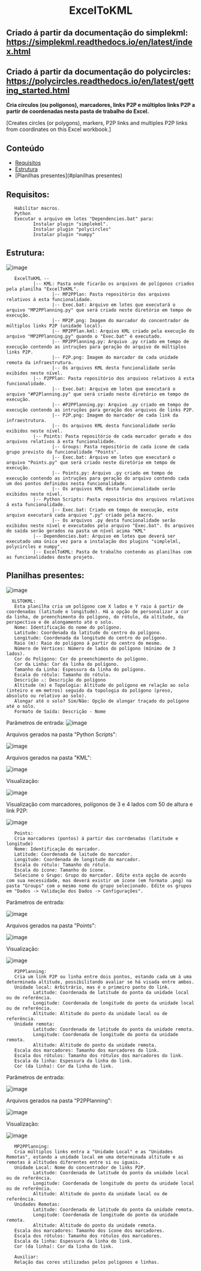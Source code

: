 # <h1 align=center>  ExcelToKML </h1>

## Criado á partir da documentação do simplekml: https://simplekml.readthedocs.io/en/latest/index.html
## Criado á partir da documentação do polycircles: https://polycircles.readthedocs.io/en/latest/getting_started.html
<strong> Cria círculos (ou polígonos), marcadores, links P2P e múltiplos links P2P a partir de coordenadas nesta pasta de trabalho do Excel.  </strong>

[Creates circles (or polygons), markers, P2P links and multiples P2P links from coordinates on this Excel workbook.]

## Conteúdo
- [Requisitos](#requisitos)
- [Estrutura](#estrutura)
- [Planilhas presentes](#planilhas presentes)

## Requisitos:
       Habilitar macros.
       Python
       Executar o arquivo em lotes "Dependencies.bat" para:
              Instalar plugin "simplekml".
              Instalar plugin "polycircles"
              Instalar plugin "numpy"
## Estrutura:
![image](https://github.com/Rhadsclei/ExcelToKML/assets/143188137/30896b82-4aed-4818-8cb3-e0af086f5146)

       ExcelToKML --       
              |-- KML: Pasta onde ficarão os arquivos de polígonos criados pela planilha "ExcelToKML".
                     |-- MP2PPlan: Pasta repositório dos arquivos relativos á esta funcionalidade.
                     |-- Exec.bat: Arquivo em lotes que executará o arquivo "MP2PPlanning.py" que será criado neste diretório em tempo de execução.
                     |-- MP2P.png: Imagem do marcador do concentrador de múltiplos links P2P (unidade local).
                     |-- MP2PPlan.kml: Arquivo KML criado pela execução do arquivo "MP2PPlanning.py" quando o "Exec.bat" é executado.
                     |-- MP2PPlanning.py: Arquivo .py criado em tempo de execução contendo as intruções para geração do arquivo de múltiplos links P2P.
                     |-- P2P.png: Imagem do marcador de cada unidade remota da infraestrutura.
                     |-- Os arquivos KML desta funcionalidade serão exibidos neste nível.
              |-- P2PPlan: Pasta repositório dos arquivos relativos á esta funcionalidade.
                     |-- Exec.bat: Arquivo em lotes que executará o arquivo "#P2Planning.py" que será criado neste diretório em tempo de execução.
                     |-- #P2PPlanning.py: Arquivo .py criado em tempo de execução contendo as intruções para geração dos arquivos de links P2P.
                     |-- P2P.png: Imagem do marcador de cada link da infraestrutura.
                     |-- Os arquivos KML desta funcionalidade serão exibidos neste nível.
              |-- Points: Pasta repositório de cada marcador gerado e dos arquivos relativos á esta funcionalidade.
                     |-- Groups: Pasta repositório de cada ícone de cada grupo previsto da funcionalidade "Points".
                     |-- Exec.bat: Arquivo em lotes que executará o arquivo "Points.py" que será criado neste diretório em tempo de execução.
                     |-- Points.py: Arquivo .py criado em tempo de execução contendo as intruções para geração do arquivo contendo cada um dos pontos definidos nesta funcionalidade.
                     |-- Os arquivos KML desta funcionalidade serão exibidos neste nível.
              |-- Python Scripts: Pasta repositório dos arquivos relativos á esta funcionalidade.
                     |-- Exec.bat: Criado em tempo de execução, este arquivo executará cada arquivo ".py" criado pela macro.
                     |-- Os arquivos .py desta funcionalidade serão exibidos neste nível e executados pelo arquivo "Exec.bat". Os arquivos de saída serão gerados na pasta um nível acima "KML"
              |-- Dependencies.bat: Arquivo em lotes que deverá ser executado uma única vez para a instalação dos plugins "simplelml, polycircles e numpy".
              |-- ExcelToKML: Pasta de trabalho contendo as planilhas com as funcionalidades deste projeto.




## Planilhas presentes: 

![image](https://github.com/Rhadsclei/ExcelToKML/assets/143188137/a492a5b5-c8b2-41de-ac76-b85e73567c53)

      XLSTOKML:
       Esta planilha cria um polígono com X lados e Y raio á partir de coordenadas (latitude e longitude). Há a opção de personalizar a cor da linha, de preenchimento do polígono, do rótulo, da altitude, da perspectiva e de alongamento até o solo.
       Nome: Identificação do nome do polígono.
       Latitude: Coordenada da latitude do centro do polígono.
       Longitude: Coordenada da longitude do centro do polígono.
       Raio (m): Raio do polígono á partir do centro do mesmo.	
       Número de Vértices: Número de lados do polígono (mínimo de 3 lados).
       Cor do Polígono: Cor do preenchimento do polígono.	
       Cor da Linha: Cor da linha do polígono.
       Tamanho da Linha: Espessura da linha do polígono.
       Escala do rótulo: Tamanho do rótulo.
       Descrição ⚠: Descrição do polígono
       Altitude (m) e Topologia: Altitude do polígono em relação ao solo (inteiro e em metros) seguido da topologia do polígono (preso, absoluto ou relativo ao solo).
       Alongar até o solo? Sim/Não: Opção de alongar traçado do polígono até o solo.
       Formato de Saída: Descrição - Nome
       
Parâmetros de entrada:
![image](https://github.com/Rhadsclei/ExcelToKML/assets/143188137/67459519-17df-4486-bf09-e112277dbcca)
       
Arquivos gerados na pasta "Python Scripts":

![image](https://github.com/Rhadsclei/ExcelToKML/assets/143188137/df0a9fa3-ce37-491f-ac39-732c03e5059c)

Arquivos gerados na pasta "KML":

![image](https://github.com/Rhadsclei/ExcelToKML/assets/143188137/d94d3bf2-885b-4d13-a078-ccf433a00346)

       
Visualização:

![image](https://github.com/Rhadsclei/ExcelToKML/assets/143188137/20f0ba5f-5e18-4d35-976b-e2be86c9a087)


Visualização com marcadores, polígonos de 3 e 4 lados com 50 de altura e link P2P:

![image](https://github.com/Rhadsclei/ExcelToKML/assets/143188137/ca9a85c4-315a-4365-a4a1-8f868aafe681)


       Points:
       Cria marcadores (pontos) á partir das corrdenadas (latitude e longitude)
       Nome: Identificação do marcador.
       Latitude: Coordenada de laitude do marcador.
       Longitude: Coordenada de longitude do marcador.
       Escala do rótulo: Tamanho do rótulo.
       Escala do ícone: Tamanho do ícone.
       Selecione o Grupo: Grupo do marcador. Edite esta opção de acordo com sua necessidade, mas deverá existir um ícone (em formato .png) na pasta "Groups" com o mesmo nome do grupo selecionado. Edite os grupos em "Dados -> Validação dos Dados -> Configurações".
Parâmetros de entrada:

![image](https://github.com/Rhadsclei/ExcelToKML/assets/143188137/c47abde4-4694-449b-bb4f-ab1f6e988a0a)

Arquivos gerados na pasta "Points":

![image](https://github.com/Rhadsclei/ExcelToKML/assets/143188137/78785434-98ae-405c-b50b-a2ac5f0cd99d)

Visualização:

![image](https://github.com/Rhadsclei/ExcelToKML/assets/143188137/a9ce2dbe-9a61-4366-b1ce-ce6ff5e1ce54)


       P2PPlanning:
       Cria um link P2P ou linha entre dois pontos, estando cada um á uma determinada altitude, possibilitando avaliar se há visada entre ambos.
       Unidade local: Arbitrário, mas é o primeiro ponto do link.
              Latitude: Coordenada de latitude do ponto da unidade local ou de referência.
              Longitude: Coordenada de longitude do ponto da unidade local ou de referência.
              Altitude: Altitude do ponto da unidade local ou de referência.
       Unidade remota:
              Latitude: Coordenada de latitude do ponto da unidade remota.
              Longitude: Coordenada de longitude do ponto da unidade remota.
              Altitude: Altitude do ponto da unidade remota.
       Escala dos marcadores: Tamanho dos marcadores do link.
       Escala dos rótulos: Tamanho dos rótulos dos marcadores do link.
       Escala da linha: Espessura da linha do link.
       Cor (da linha): Cor da linha do link.
       
Parâmetros de entrada:

![image](https://github.com/Rhadsclei/ExcelToKML/assets/143188137/e7312a27-7c07-467b-bdb8-6c40585a6ff8)


Arquivos gerados na pasta "P2PPlanning":

![image](https://github.com/Rhadsclei/ExcelToKML/assets/143188137/fb94e41f-2963-4cd6-9cf6-9813191815e0)


Visualização:

![image](https://github.com/Rhadsclei/ExcelToKML/assets/143188137/2996f2e8-bac2-4525-b390-fd8fdacec6f9)


       MP2PPlanning:
       Cria múltiplos links entra a "Unidade Local" e as "Unidades Remotas", estando a unidade local em uma determinada altitude e as remotas á altitudes diferentes entre si ou iguais.
       Unidade Local: Nome do concentrador de links P2P.
              Latitude: Coordenada de latitude do ponto da unidade local ou de referência.
              Longitude: Coordenada de longitude do ponto da unidade local ou de referência.
              Altitude: Altitude do ponto da unidade local ou de referência.
       Unidades Remotas: 
              Latitude: Coordenada de latitude do ponto da unidade remota.
              Longitude: Coordenada de longitude do ponto da unidade remota.
              Altitude: Altitude do ponto da unidade remota.
       Escala dos marcadores: Tamanho dos ícone dos marcadores.
       Escala dos rótulos: Tamanho dos rótulos dos marcadores.
       Escala da linha: Espessura da linha do link.
       Cor (da linha): Cor da linha do link.

       Auxiliar:
       Relação das cores utilizadas pelos polígonos e linhas.


